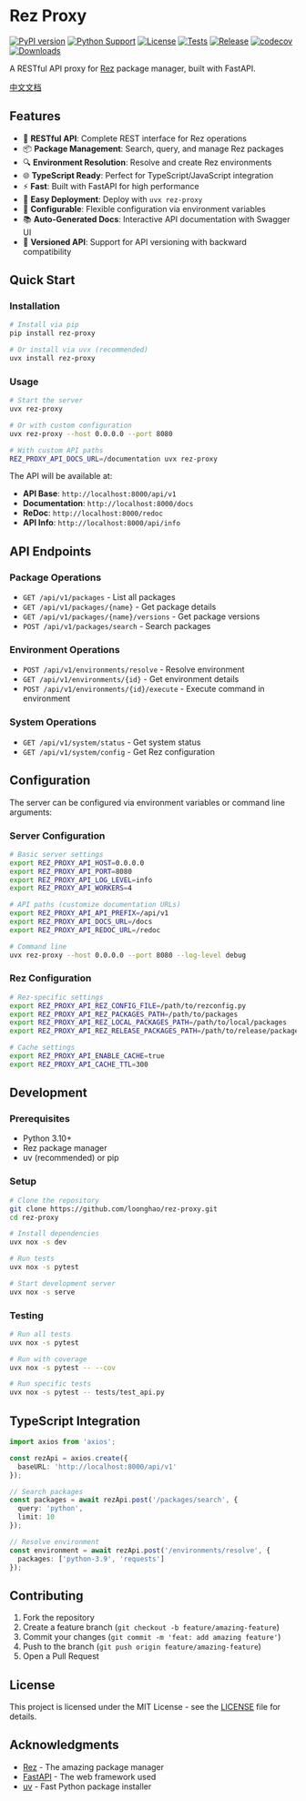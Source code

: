 # Rez Proxy

[![PyPI version](https://badge.fury.io/py/rez-proxy.svg)](https://badge.fury.io/py/rez-proxy)
[![Python Support](https://img.shields.io/pypi/pyversions/rez-proxy.svg)](https://pypi.org/project/rez-proxy/)
[![License](https://img.shields.io/github/license/loonghao/rez-proxy.svg)](https://github.com/loonghao/rez-proxy/blob/main/LICENSE)
[![Tests](https://github.com/loonghao/rez-proxy/workflows/Tests/badge.svg)](https://github.com/loonghao/rez-proxy/actions)
[![Release](https://github.com/loonghao/rez-proxy/workflows/Release/badge.svg)](https://github.com/loonghao/rez-proxy/actions)
[![codecov](https://codecov.io/gh/loonghao/rez-proxy/branch/main/graph/badge.svg)](https://codecov.io/gh/loonghao/rez-proxy)
[![Downloads](https://img.shields.io/pypi/dm/rez-proxy.svg)](https://pypi.org/project/rez-proxy/)

A RESTful API proxy for [Rez](https://github.com/AcademySoftwareFoundation/rez) package manager, built with FastAPI.

[中文文档](README_zh.md)

## Features

- 🚀 **RESTful API**: Complete REST interface for Rez operations
- 📦 **Package Management**: Search, query, and manage Rez packages
- 🔍 **Environment Resolution**: Resolve and create Rez environments
- 🌐 **TypeScript Ready**: Perfect for TypeScript/JavaScript integration
- ⚡ **Fast**: Built with FastAPI for high performance
- 🐍 **Easy Deployment**: Deploy with `uvx rez-proxy`
- 🔧 **Configurable**: Flexible configuration via environment variables
- 📚 **Auto-Generated Docs**: Interactive API documentation with Swagger UI
- 🔄 **Versioned API**: Support for API versioning with backward compatibility

## Quick Start

### Installation

```bash
# Install via pip
pip install rez-proxy

# Or install via uvx (recommended)
uvx install rez-proxy
```

### Usage

```bash
# Start the server
uvx rez-proxy

# Or with custom configuration
uvx rez-proxy --host 0.0.0.0 --port 8080

# With custom API paths
REZ_PROXY_API_DOCS_URL=/documentation uvx rez-proxy
```

The API will be available at:
- **API Base**: `http://localhost:8000/api/v1`
- **Documentation**: `http://localhost:8000/docs`
- **ReDoc**: `http://localhost:8000/redoc`
- **API Info**: `http://localhost:8000/api/info`

## API Endpoints

### Package Operations
- `GET /api/v1/packages` - List all packages
- `GET /api/v1/packages/{name}` - Get package details
- `GET /api/v1/packages/{name}/versions` - Get package versions
- `POST /api/v1/packages/search` - Search packages

### Environment Operations
- `POST /api/v1/environments/resolve` - Resolve environment
- `GET /api/v1/environments/{id}` - Get environment details
- `POST /api/v1/environments/{id}/execute` - Execute command in environment

### System Operations
- `GET /api/v1/system/status` - Get system status
- `GET /api/v1/system/config` - Get Rez configuration

## Configuration

The server can be configured via environment variables or command line arguments:

### Server Configuration

```bash
# Basic server settings
export REZ_PROXY_API_HOST=0.0.0.0
export REZ_PROXY_API_PORT=8080
export REZ_PROXY_API_LOG_LEVEL=info
export REZ_PROXY_API_WORKERS=4

# API paths (customize documentation URLs)
export REZ_PROXY_API_API_PREFIX=/api/v1
export REZ_PROXY_API_DOCS_URL=/docs
export REZ_PROXY_API_REDOC_URL=/redoc

# Command line
uvx rez-proxy --host 0.0.0.0 --port 8080 --log-level debug
```

### Rez Configuration

```bash
# Rez-specific settings
export REZ_PROXY_API_REZ_CONFIG_FILE=/path/to/rezconfig.py
export REZ_PROXY_API_REZ_PACKAGES_PATH=/path/to/packages
export REZ_PROXY_API_REZ_LOCAL_PACKAGES_PATH=/path/to/local/packages
export REZ_PROXY_API_REZ_RELEASE_PACKAGES_PATH=/path/to/release/packages

# Cache settings
export REZ_PROXY_API_ENABLE_CACHE=true
export REZ_PROXY_API_CACHE_TTL=300
```

## Development

### Prerequisites

- Python 3.10+
- Rez package manager
- uv (recommended) or pip

### Setup

```bash
# Clone the repository
git clone https://github.com/loonghao/rez-proxy.git
cd rez-proxy

# Install dependencies
uvx nox -s dev

# Run tests
uvx nox -s pytest

# Start development server
uvx nox -s serve
```

### Testing

```bash
# Run all tests
uvx nox -s pytest

# Run with coverage
uvx nox -s pytest -- --cov

# Run specific tests
uvx nox -s pytest -- tests/test_api.py
```

## TypeScript Integration

```typescript
import axios from 'axios';

const rezApi = axios.create({
  baseURL: 'http://localhost:8000/api/v1'
});

// Search packages
const packages = await rezApi.post('/packages/search', {
  query: 'python',
  limit: 10
});

// Resolve environment
const environment = await rezApi.post('/environments/resolve', {
  packages: ['python-3.9', 'requests']
});
```

## Contributing

1. Fork the repository
2. Create a feature branch (`git checkout -b feature/amazing-feature`)
3. Commit your changes (`git commit -m 'feat: add amazing feature'`)
4. Push to the branch (`git push origin feature/amazing-feature`)
5. Open a Pull Request

## License

This project is licensed under the MIT License - see the [LICENSE](LICENSE) file for details.

## Acknowledgments

- [Rez](https://github.com/AcademySoftwareFoundation/rez) - The amazing package manager
- [FastAPI](https://fastapi.tiangolo.com/) - The web framework used
- [uv](https://github.com/astral-sh/uv) - Fast Python package installer

